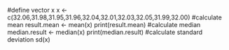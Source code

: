 #define vector x 
x <- c(32.06,31.98,31.95,31.96,32.04,32.01,32.03,32.05,31.99,32.00)
#calculate mean 
result.mean <- mean(x)
print(result.mean)
#calculate median
median.result <- median(x)
print(median.result)
#calculate standard deviation
sd(x)

